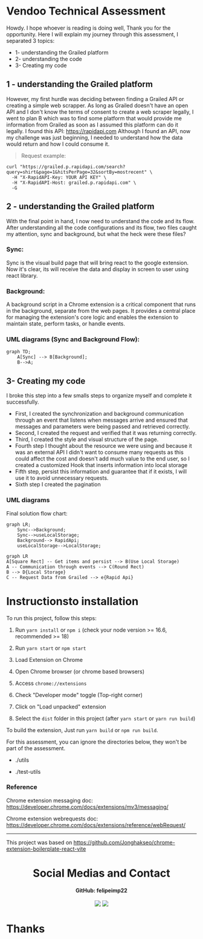 # Vendoo Technical Assessment

Howdy. I hope whoever is reading is doing well, Thank you for the opportunity.
Here I will explain my journey through this assessment, I separated 3 topics:

*  1- understanding the Grailed platform
*  2- understanding the code 
* 3- Creating my code

## 1 - understanding the Grailed platform
However, my first hurdle was deciding between finding a Grailed API or creating a simple web scrapper.
As long as Grailed doesn't have an open API and I don't know the terms of consent to create a web scraper legally, I went to plan B which was to find some platform that would provide me information from Grailed as soon as I assumed this platform can do it legally.
I found this API: https://rapidapi.com
Although I found an API, now my challenge was just beginning, I needed to understand how the data would return and how I could consume it.
> Request example: 
```shell
curl "https://grailed.p.rapidapi.com/search?query=shirt&page=1&hitsPerPage=32&sortBy=mostrecent" \
  -H "X-RapidAPI-Key: YOUR API KEY" \
  -H "X-RapidAPI-Host: grailed.p.rapidapi.com" \
  -G
```

## 2 - understanding the Grailed platform
With the final point in hand, I now need to understand the code and its flow.
After understanding all the code configurations and its flow, two files caught my attention, sync and background, but what the heck were these files?
### Sync:
Sync is the visual build page that will bring react to the google extension.
Now it's clear, its will receive the data and display in screen to user using react library.
### Background:
A background script in a Chrome extension is a critical component that runs in the background, separate from the web pages. It provides a central place for managing the extension's core logic and enables the extension to maintain state, perform tasks, or handle events.
### UML diagrams (Sync and Background Flow):

```mermaid
graph TD;
    A[Sync] --> B[Background];
    B-->A;
```
## 3- Creating my code
I broke this step into a few smalls steps to organize myself and complete it successfully.
- First, I created the synchronization and background communication through an event that listens when messages arrive and ensured that messages and parameters were being passed and retrieved correctly.
- Second, I created the request and verified that it was returning correctly.
- Third, I created the style and visual structure of the page.
- Fourth step I thought about the resource we were using and because it was an external API I didn't want to consume many requests as this could affect the cost and doesn't add much value to the end user, so I created a customized Hook that inserts information into local storage
- Fifth step, persist this information and guarantee that if it exists, I will use it to avoid unnecessary requests.
- Sixth step I created the pagination

### UML diagrams



Final solution flow chart:
```mermaid
graph LR;
    Sync-->Background;
    Sync-->useLocalStorage;
    Background--> RapidApi;
    useLocalStorage-->LocalStorage;
```
```mermaid
graph LR
A[Square Rect] -- Get items and persist --> B(Use Local Storage)
A -- Communication through events --> C(Round Rect)
B --> D{Local Storage}
C -- Request Data from Grailed --> e{Rapid Api}

```

# Instructionsto installation

To run this project, follow this steps:

  

1. Run `yarn install` or `npm i` (check your node version >= 16.6, recommended >= 18)

2. Run `yarn start` or `npm start`

3. Load Extension on Chrome

1. Open Chrome browser (or chrome based browsers)

2. Access `chrome://extensions`

3. Check "Developer mode" toggle (Top-right corner)

4. Click on "Load unpacked" extension

5. Select the `dist` folder in this project (after `yarn start` or `yarn run build`)

  

To build the extension, Just run `yarn build` or `npm run build`.

  

For this assessment, you can ignore the directories below, they won't be part of the assessment.

  

- ./utils

- ./test-utils

  

### Reference

  

Chrome extension messaging doc: https://developer.chrome.com/docs/extensions/mv3/messaging/

  

Chrome extension webrequests doc: https://developer.chrome.com/docs/extensions/reference/webRequest/

  

---

This project was based on https://github.com/Jonghakseo/chrome-extension-boilerplate-react-vite


  <h1 align="center"> Social Medias and Contact </h1>

  <div align="center" style="display: inline_block"> 
    <h4>GitHub: felipeimp22</h4>
  <a href="https://www.linkedin.com/in/felipeianazareth/" target="_blank"><img src="https://img.shields.io/badge/LinkedIn-0077B5?style=for-the-badge&logo=linkedin&logoColor=white" target="_blank"></a>
 <!-- <a href="https://www.instagram.com/felipeimp22/" target="_blank"><img src="https://img.shields.io/badge/-Instagram-%23E4405F?style=for-the- badge&logo=instagram&logoColor=white" target="_blank"></a> -->
  <a href = "mailto:felipeimperio.imperioo@gmail.com"><img src="https://img.shields.io/badge/-Gmail-%23333?style=for-the-badge&logo=gmail&logoColor=white" target="_blank"></a>
  </div>

# Thanks